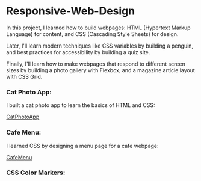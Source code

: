 # Responsive-Web-Design
In this project, I learned how to build webpages: HTML (Hypertext Markup Language) for content, and CSS (Cascading Style Sheets) for design.

Later, I'll learn modern techniques like CSS variables by building a penguin, and best practices for accessibility by building a quiz site.

Finally, I'll learn how to make webpages that respond to different screen sizes by building a photo gallery with Flexbox, and a magazine article layout with CSS Grid.

### Cat Photo App: 

I built a cat photo app to learn the basics of HTML and CSS: 

[CatPhotoApp](stocks/CatPhotoApp.pdf)

### Cafe Menu: 

I learned CSS by designing a menu page for a cafe webpage: 

[CafeMenu](stocks/CafeMenu.pdf)

### CSS Color Markers:






